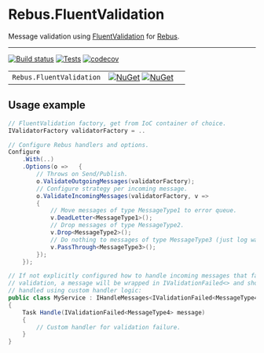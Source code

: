 # Rebus.FluentValidation

Message validation using [FluentValidation](https://fluentvalidation.net/) for [Rebus](https://github.com/rebus-org/Rebus).

---

[![Build status](https://ci.appveyor.com/api/projects/status/ucj1da4jgoi0xjd4/branch/master?svg=true)](https://ci.appveyor.com/project/skwasjer/rebus-fluentvalidation)
[![Tests](https://img.shields.io/appveyor/tests/skwasjer/rebus-fluentvalidation/master.svg)](https://ci.appveyor.com/project/skwasjer/rebus-fluentvalidation/build/tests)
[![codecov](https://codecov.io/gh/skwasjer/Rebus.FluentValidation/branch/master/graph/badge.svg)](https://codecov.io/gh/skwasjer/Rebus.FluentValidation)

| | | |
|---|---|---|
| `Rebus.FluentValidation` | [![NuGet](https://img.shields.io/nuget/v/Rebus.FluentValidation.svg)](https://www.nuget.org/packages/Rebus.FluentValidation/) [![NuGet](https://img.shields.io/nuget/dt/Rebus.FluentValidation.svg)](https://www.nuget.org/packages/Rebus.FluentValidation/) | |

## Usage example ###

```csharp
// FluentValidation factory, get from IoC container of choice.
IValidatorFactory validatorFactory = .. 

// Configure Rebus handlers and options.
Configure
    .With(..)
    .Options(o =>	{
        // Throws on Send/Publish.
        o.ValidateOutgoingMessages(validatorFactory);
        // Configure strategy per incoming message.
        o.ValidateIncomingMessages(validatorFactory, v =>
        {
            // Move messages of type MessageType1 to error queue.
            v.DeadLetter<MessageType1>();
            // Drop messages of type MessageType2.
            v.Drop<MessageType2>();
            // Do nothing to messages of type MessageType3 (just log warn).
            v.PassThrough<MessageType3>();
        });
    });

// If not explicitly configured how to handle incoming messages that failed
// validation, a message will be wrapped in IValidationFailed<> and should be 
// handled using custom handler logic:
public class MyService : IHandleMessages<IValidationFailed<MessageType4>>
{
    Task Handle(IValidationFailed<MessageType4> message)
    {
        // Custom handler for validation failure.
    }
}
```

